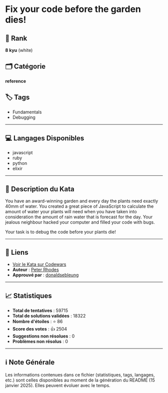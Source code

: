 # Fix your code before the garden dies! 

## 🏅 Rank
**8 kyu** (white)

## 🗂️ Catégorie
**reference**

## 🏷️ Tags
- Fundamentals
- Debugging

---

## 💻 Langages Disponibles
- javascript
- ruby
- python
- elixir

---

## 📜 Description du Kata

You have an award-winning garden and every day the plants need exactly 40mm of water. You created a great piece of JavaScript to calculate the amount of water your plants will need when you have taken into consideration the amount of rain water that is forecast for the day. Your jealous neighbour hacked your computer and filled your code with bugs. 

Your task is to debug the code before your plants die!


---

## 🔗 Liens
- [Voir le Kata sur Codewars](https://www.codewars.com/kata/57158fb92ad763bb180004e7)
- **Auteur** : [Peter Rhodes](https://www.codewars.com/users/Peter%20Rhodes)
- **Approuvé par** : [donaldsebleung](https://www.codewars.com/users/donaldsebleung)

---

## 📈 Statistiques
- **Total de tentatives** : 59715
- **Total de solutions validées** : 18322
- **Nombre d'étoiles** : ⭐ 86
- **Score des votes** : 👍 2504
- **Suggestions non résolues** : 0
- **Problèmes non résolus** : 0

---

## ℹ️ Note Générale
Les informations contenues dans ce fichier (statistiques, tags, langages, etc.) sont celles disponibles au moment de la génération du README (15 janvier 2025). Elles peuvent évoluer avec le temps.
